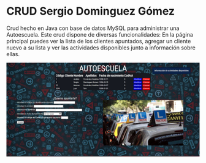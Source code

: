 # CRUD Sergio Dominguez Gómez

Crud hecho en Java con base de datos MySQL para administrar una Autoescuela. Este crud dispone de diversas funcionalidades: En la página principal puedes ver la lista de los clientes apuntados, agregar un cliente nuevo a su lista y ver las actividades disponibles junto a información sobre ellas.

<img src= "https://github.com/SergioDominguez15/CRUD/blob/0650c4e068bd8c9c37af8d6f9d9db9a4169b35f2/Capturas%20Crud/Captura%201.jpg">

